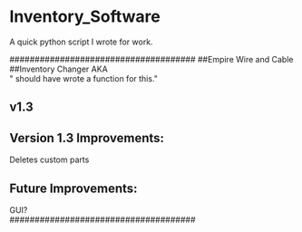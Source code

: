 Inventory_Software
==================

A quick python script I wrote for work. 

#####################################
##Empire Wire and Cable
##Inventory Changer
AKA          
" should have wrote a function for this."
##          v1.3                   

## Version 1.3 Improvements:       
Deletes custom parts           
      
## Future Improvements:            
GUI?          
#####################################
